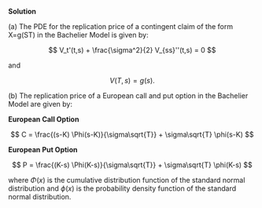

**Solution**

(a) The PDE for the replication price of a contingent claim of the form X=g(ST) in the Bachelier Model is given by:

$$ V_t'(t,s) + \frac{\sigma^2}{2} V_{ss}''(t,s) = 0 $$

and 

$$ V(T,s) = g(s). $$

(b) The replication price of a European call and put option in the Bachelier Model are given by:

**European Call Option**

$$ C = \frac{(s-K) \Phi(s-K)}{\sigma\sqrt{T}} + \sigma\sqrt{T} \phi(s-K) $$

**European Put Option**

$$ P = \frac{(K-s) \Phi(K-s)}{\sigma\sqrt{T}} + \sigma\sqrt{T} \phi(K-s) $$

where $\Phi(x)$ is the cumulative distribution function of the standard normal distribution and $\phi(x)$ is the probability density function of the standard normal distribution.